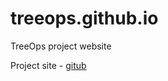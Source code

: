 # treeops.github.io
TreeOps project website

Project site - [gitub](https://github.com/treeops/treeops)
